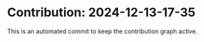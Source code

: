 # Contribution: 2024-12-13-17-35
This is an automated commit to keep the contribution graph active.
